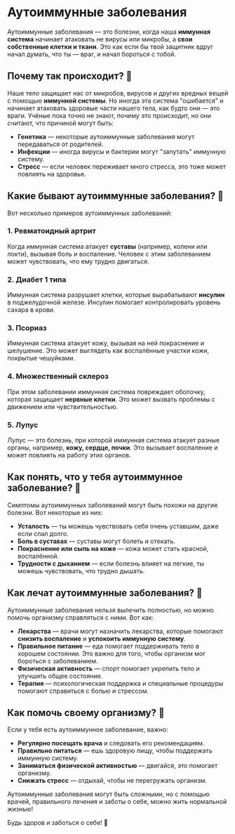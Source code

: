 # Аутоиммунные заболевания

Аутоиммунные заболевания — это болезни, когда наша **иммунная система** начинает атаковать не вирусы или микробы, а **свои собственные клетки и ткани**. Это как если бы твой защитник вдруг начал думать, что ты — враг, и начал бороться с тобой.

## Почему так происходит? 🤔

Наше тело защищает нас от микробов, вирусов и других вредных вещей с помощью **иммунной системы**. Но иногда эта система "ошибается" и начинает атаковать здоровые части нашего тела, как будто они — это враги. Учёные пока точно не знают, почему это происходит, но они считают, что причиной могут быть:
- **Генетика** — некоторые аутоиммунные заболевания могут передаваться от родителей.
- **Инфекции** — иногда вирусы и бактерии могут "запутать" иммунную систему.
- **Стресс** — если человек переживает много стресса, это тоже может повлиять на здоровье.

## Какие бывают аутоиммунные заболевания? 🧐

Вот несколько примеров аутоиммунных заболеваний:

### 1. **Ревматоидный артрит**
Когда иммунная система атакует **суставы** (например, колени или локти), вызывая боль и воспаление. Человек с этим заболеванием может чувствовать, что ему трудно двигаться.

### 2. **Диабет 1 типа**
Иммунная система разрушает клетки, которые вырабатывают **инсулин** в поджелудочной железе. Инсулин помогает контролировать уровень сахара в крови.

### 3. **Псориаз**
Иммунная система атакует кожу, вызывая на ней покраснение и шелушение. Это может выглядеть как воспалённые участки кожи, покрытые чешуйками.

### 4. **Множественный склероз**
При этом заболевании иммунная система повреждает оболочку, которая защищает **нервные клетки**. Это может вызвать проблемы с движением или чувствительностью.

### 5. **Лупус**
Лупус — это болезнь, при которой иммунная система атакует разные органы, например, **кожу, сердце, почки**. Это вызывает воспаление и может повлиять на работу этих органов.

## Как понять, что у тебя аутоиммунное заболевание? 👀

Симптомы аутоиммунных заболеваний могут быть похожи на другие болезни. Вот некоторые из них:
- **Усталость** — ты можешь чувствовать себя очень уставшим, даже если спал долго.
- **Боль в суставах** — суставы могут болеть и отекать.
- **Покраснение или сыпь на коже** — кожа может стать красной, воспалённой.
- **Трудности с дыханием** — если болезнь влияет на легкие, ты можешь чувствовать, что трудно дышать.

## Как лечат аутоиммунные заболевания? 💊

Аутоиммунные заболевания нельзя вылечить полностью, но можно помочь организму справляться с ними. Вот как:

- **Лекарства** — врачи могут назначить лекарства, которые помогают **снизить воспаление** и **успокоить иммунную систему**.
- **Правильное питание** — еда помогает поддерживать тело в хорошем состоянии. Это важно для того, чтобы организм мог бороться с заболеванием.
- **Физическая активность** — спорт помогает укрепить тело и улучшить общее состояние.
- **Терапия** — психологическая поддержка и специальные процедуры помогают справиться с болью и стрессом.

## Как помочь своему организму? 💪

Если у тебя есть аутоиммунное заболевание, важно:

- **Регулярно посещать врача** и следовать его рекомендациям.
- **Правильно питаться** — ешь здоровую пищу, чтобы поддержать иммунную систему.
- **Заниматься физической активностью** — двигайся, это помогает организму.
- **Снижать стресс** — отдыхай, чтобы не перегружать организм.

Аутоиммунные заболевания могут быть сложными, но с помощью врачей, правильного лечения и заботы о себе, можно жить нормальной жизнью!

Будь здоров и заботься о себе! 🌟

